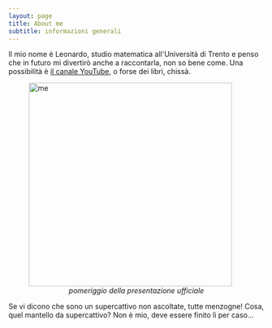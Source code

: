 ```yaml
---
layout: page
title: About me
subtitle: informazioni generali
---
```


Il mio nome è Leonardo, studio matematica all'Università di Trento e penso che in futuro mi divertirò anche a raccontarla, non so bene come. Una possibilità è [il canale YouTube](https://www.youtube.com/channel/UCO1l67JZBNiNEA2cb8M1fbQ), o forse dei libri, chissà.

<figure>
  <img src="https://user-images.githubusercontent.com/64229723/193805618-de2d2594-bd61-48d5-ace9-893dc562eb0c.jpg" alt="me" class="center" width="400"/>
  <figcaption><center><em>pomeriggio della presentazione ufficiale</em></center></figcaption>
</figure>

Se vi dicono che sono un supercattivo non ascoltate, tutte menzogne! Cosa, quel mantello da supercattivo? Non è mio, deve essere finito lì per caso...




